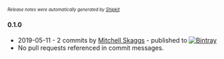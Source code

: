 <sup><sup>*Release notes were automatically generated by [Shipkit](http://shipkit.org/)*</sup></sup>

#### 0.1.0
 - 2019-05-11 - 2 commits by [Mitchell Skaggs](https://github.com/magneticflux-) - published to [![Bintray](https://img.shields.io/badge/Bintray-0.1.0-green.svg)](https://bintray.com/magneticflux/maven/java-mumble-link/0.1.0)
 - No pull requests referenced in commit messages.

